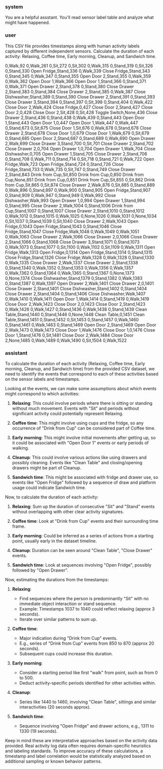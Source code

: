 ### system
You are a helpful assstant. You'll read sensor label table and analyze what might have happened.
### user

This CSV file provides timestamps along with human activity labels captured by different independent sensors.
Calculate the duration of each activity: Relaxing, Coffee time, Early morning, Cleanup, and Sandwich time.
    
0,Walk,92
0,Walk,261
0,Sit,272
0,Sit,302
0,Walk,315
0,Stand,319
0,Sit,326
0,Stand,330
Open Fridge,Stand,336
0,Walk,339
Close Fridge,Stand,343
0,Stand,345
0,Walk,347
0,Stand,355
Open Door 2,Stand,355
0,Walk,359
0,Walk,362
Open Door 1,Walk,366
Open Door 1,Stand,366
0,Stand,371
0,Walk,371
Open Drawer 2,Stand,378
0,Stand,380
Close Drawer 2,Stand,383
0,Stand,384
Close Drawer 2,Stand,385
0,Walk,387
Close Dishwasher,Stand,389
0,Stand,390
Close Drawer 2,Stand,391
0,Stand,393
Close Drawer 3,Stand,394
0,Stand,397
0,Sit,398
0,Stand,404
0,Walk,422
Close Door 2,Walk,424
Close Fridge,0,427
Close Door 2,Stand,427
Close Door 2,0,428
Close Door 2,Sit,428
0,Sit,428
Toggle Switch,None,436
Close Drawer 2,Stand,436
0,Stand,438
0,Walk,439
0,Stand,443
Open Door 1,Stand,443
Open Door 1,0,447
Open Door 1,Walk,447
0,Walk,447
0,Stand,673
0,Sit,675
Close Door 1,Sit,676
0,Walk,678
0,Stand,678
Close Drawer 2,Stand,678
Close Door 1,0,679
Close Door 1,Walk,679
0,Sit,679
0,Stand,685
Open Door 2,Stand,687
0,Stand,689
0,Walk,690
Open Drawer 2,Walk,699
Close Drawer 3,Stand,700
0,Sit,701
Close Drawer 2,Stand,702
Close Drawer 2,0,704
Open Drawer 1,0,704
Open Drawer 1,Walk,704
Close Dishwasher,0,705
Open Drawer 1,Stand,705
Close Drawer 2,Stand,706
0,Stand,708
0,Walk,711
0,Stand,714
0,Sit,718
0,Stand,721
0,Walk,722
Open Fridge,Walk,723
Open Fridge,Stand,724
0,Stand,726
Close Fridge,Stand,733
0,Walk,735
0,Sit,747
0,Stand,749
Close Drawer 2,Stand,843
Drink from Cup,Sit,850
Drink from Cup,0,850
Drink from Cup,None,851
Drink from Cup,0,851
Drink from Cup,Sit,855
0,Sit,862
Drink from Cup,Sit,865
0,Sit,874
Close Drawer 2,Walk,876
0,Sit,885
0,Stand,889
0,Walk,896
0,Stand,897
0,Walk,900
0,Stand,905
Open Fridge,Stand,907
0,Stand,909
0,Walk,947
0,Stand,949
0,Walk,992
Close Dishwasher,Walk,993
Open Drawer 1,0,994
Open Drawer 1,Stand,994
0,Stand,995
Close Drawer 2,Walk,1004
0,Stand,1006
Drink from Cup,Stand,1007
0,Stand,1007
Close Drawer 2,Stand,1010
0,Stand,1012
0,Walk,1012
0,Stand,1015
0,Walk,1025
0,None,1026
0,Walk,1031
0,None,1034
0,Sit,1037
0,Stand,1039
0,Sit,1040
Close Drawer 2,Walk,1043
Open Fridge,0,1043
Open Fridge,Stand,1043
0,Stand,1046
Close Fridge,Stand,1047
Close Fridge,Walk,1048
0,Walk,1049
0,Walk,1051
0,Walk,1063
Close Drawer 2,Walk,1066
Close Drawer 2,0,1066
Close Drawer 2,Stand,1066
0,Stand,1068
Close Drawer 3,Stand,1071
0,Stand,1073
0,Walk,1073
0,Stand,1077
0,Sit,1100
0,Walk,1102
0,Sit,1109
0,Walk,1311
Open Fridge,Walk,1313
Open Fridge,0,1314
Open Fridge,Stand,1314
0,Stand,1315
Close Fridge,Stand,1326
Close Fridge,Walk,1328
0,Walk,1328
0,Stand,1330
0,Walk,1335
Close Drawer 2,Walk,1337
Close Drawer 2,Stand,1338
0,Stand,1340
0,Walk,1352
0,Stand,1353
0,Walk,1356
0,Walk,1357
0,Walk,1362
0,Stand,1364
0,Walk,1365
0,Stand,1367
0,None,1373
0,None,1374
Close Dishwasher,Stand,1379
0,Stand,1382
0,Walk,1383
0,Stand,1387
0,Walk,1397
Open Drawer 2,Walk,1401
Close Drawer 2,0,1401
Close Drawer 2,Stand,1401
Close Dishwasher,Stand,1402
0,Stand,1404
Close Drawer 2,Stand,1404
0,Stand,1406
Close Dishwasher,Walk,1407
0,Walk,1410
0,Walk,1411
Open Door 1,Walk,1414
0,Stand,1419
0,Walk,1419
Close Door 2,Walk,1423
Close Door 2,0,1423
Close Door 2,Stand,1423
0,Walk,1426
0,Walk,1427
0,Stand,1436
0,Walk,1438
0,Stand,1439
Clean Table,Stand,1440
0,Stand,1446
0,None,1448
Clean Table,0,1451
Clean Table,Stand,1451
0,Stand,1452
0,Sit,1453
0,Stand,1457
0,Walk,1460
0,Stand,1461
0,Walk,1463
0,Stand,1469
Open Door 2,Stand,1469
Open Door 2,Walk,1473
0,Walk,1473
Close Door 1,Walk,1476
Close Door 1,0,1476
Close Door 1,Stand,1476
0,Sit,1481
Close Door 2,Walk,1484
Close Door 2,None,1485
0,Walk,1489
0,Walk,1490
0,Sit,1504
0,Walk,1522

### assistant
To calculate the duration of each activity (Relaxing, Coffee time, Early morning, Cleanup, and Sandwich time) from the provided CSV dataset, we need to identify the events that correspond to each of these activities based on the sensor labels and timestamps.

Looking at the events, we can make some assumptions about which events might correspond to which activities:

1. **Relaxing**: This could involve periods where there is sitting or standing without much movement. Events with "Sit" and periods without significant activity could potentially represent Relaxing.

2. **Coffee time**: This might involve using cups and the fridge, so any occurrence of "Drink from Cup" can be considered part of Coffee time.

3. **Early morning**: This might involve initial movements after getting up, so it could be associated with "Open Door 1" events or early periods of walking.

4. **Cleanup**: This could involve various actions like using drawers and possibly cleaning. Events like "Clean Table" and closing/opening drawers might be part of Cleanup.

5. **Sandwich time**: This might be associated with fridge and drawer use, so events like "Open Fridge" followed by a sequence of draw and platform usage could indicate Sandwich time.

Now, to calculate the duration of each activity:

1. **Relaxing**: Sum up the duration of consecutive "Sit" and "Stand" events without overlapping with other clear activity signatures.

2. **Coffee time**: Look at "Drink from Cup" events and their surrounding time frame.

3. **Early morning**: Could be inferred as a series of actions from a starting point, usually early in the dataset timeline.

4. **Cleanup**: Duration can be seen around "Clean Table", "Close Drawer" events.

5. **Sandwich time**: Look at sequences involving "Open Fridge", possibly followed by "Open Drawer".

Now, estimating the durations from the timestamps:

1. **Relaxing**:
   - Find sequences where the person is predominantly "Sit" with no immediate object interaction or stand sequence.
   - Example: Timestamps 1037 to 1040 could reflect relaxing (approx 3 seconds).
   - Iterate over similar patterns to sum up.

2. **Coffee time**:
   - Major indication during "Drink from Cup" events.
   - E.g., series of "Drink from Cup" events from 850 to 870 (approx 20 seconds).
   - Subsequent cups could increase this duration.

3. **Early morning**:
   - Consider a starting period like first "walk" from point, such as from 0 to 500.
   - Deduct activity-specific periods identified for other activities within.

4. **Cleanup**:
   - Series like 1440 to 1460, involving "Clean Table", sittings and similar interactivities (20 seconds approx).

5. **Sandwich time**:
   - Sequence involving "Open Fridge" and drawer actions, e.g., 1311 to 1330 (19 seconds).

Keep in mind these are interpretative approaches based on the activity data provided. Real activity log data often requires domain-specific heuristics and labeling standards. To improve accuracy of these calculations, a timestamp and label correlation would be statistically analyzed based on additional sampling or known behavior patterns.

